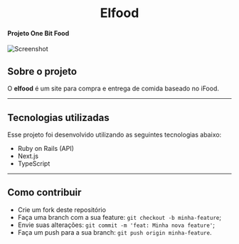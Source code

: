 <h1 align="center">
    Elfood
</h1>

#### Projeto One Bit Food

![Screenshot](../.github/elfood-home.png)

## Sobre o projeto

O **elfood** é um site para compra e entrega de comida baseado no iFood.

---

## Tecnologias utilizadas

Esse projeto foi desenvolvido utilizando as seguintes tecnologias abaixo:

- Ruby on Rails (API)
- Next.js
- TypeScript

---

## Como contribuir

- Crie um fork deste repositório
- Faça uma branch com a sua feature: `git checkout -b minha-feature`;
- Envie suas alterações: `git commit -m 'feat: Minha nova feature'`;
- Faça um push para a sua branch: `git push origin minha-feature`.
